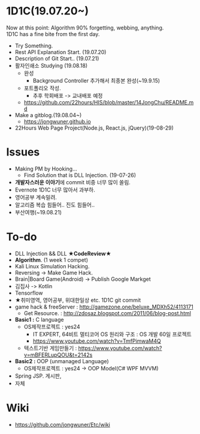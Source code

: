# 1D1C(19.07.20~)

Now at this point: Algorithm 90% forgetting, webbing, anything. <br>
1D1C has a fine bite from the first day.<br>
- Try Something.
- Rest API Explanation Start. (19.07.20)
- Description of Git Start.. (19.07.21)
- 활자인쇄소 Studying (19.08.18)
  - 완성
    - Background Controller 추가해서 최종본 완성(~19.9.15)
  - 포트폴리오 작성.
    - 추후 학회배포 -> 교내배포 예정
  - https://github.com/22hours/HIS/blob/master/14JongChu/README.md
- Make a gitblog.(19.08.04~)
  - https://jongwuner.github.io
- 22Hours Web Page Project(Node.js, React.js, jQuery)(19-08-29)

# Issues
- Making PM by Hooking...<br>
   - Find Solution that is DLL Injection. (19-07-26)
- **개발자스러운 이야기**에 commit 비중 너무 많이 쏠림.
- Evernote 1D1C 너무 많아서 과부하. 
- 영어공부 계속밀려.
- 알고리즘 복습 힘들어.. 진도 힘들어..
- 부산여행(~19.08.21)

# To-do
- DLL Injection && DLL **★CodeReview★**
- **Algorithm**. (1 week 1 compet)
- Kali Linux Simulation Hacking.
- Reversing -> Make Game Hack.
- Brain|Board Game(Android) -> Publish Google Markget
- 김집사 -> Kotlin
- Tensorflow
- ★취미영역, 영어공부, 위대한일상 etc. 1D1C git commit
- game hack & freeServer : http://gamezone.one/beluxe_MDXh52/4113171
  - Get Resource. : http://zdosaz.blogspot.com/2011/06/blog-post.html  
- **Basic1 :** C language 
  - OS제작프로젝트 : yes24
    - IT EXPERT, 64비트 멀티코어 OS 원리와 구조 : OS 개발 60일 프로젝트
    - https://www.youtube.com/watch?v=TmfPimwaM4Q
  - 텍스트기반 게임만들기 : https://www.youtube.com/watch?v=mBFERLupQOU&t=2142s
- **Basic2 :** OOP (unmanaged Language)
  - OS제작프로젝트 : yes24
-> OOP Model(C# WPF MVVM) 
- Spring JSP. 게시판, 
- 자체 

# Wiki
- https://github.com/jongwuner/Etc/wiki
